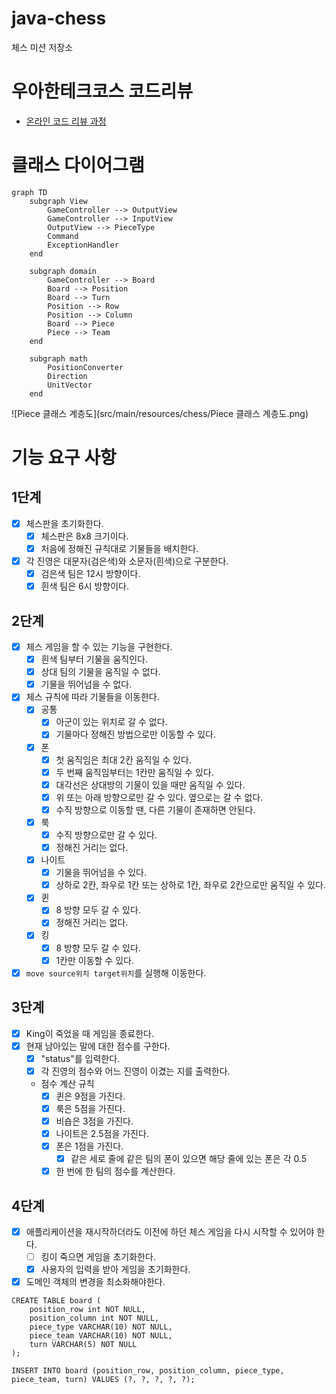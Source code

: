 # java-chess
체스 미션 저장소

# 우아한테크코스 코드리뷰
- [온라인 코드 리뷰 과정](https://github.com/woowacourse/woowacourse-docs/blob/master/maincourse/README.md)

# 클래스 다이어그램

```mermaid
graph TD
    subgraph View
        GameController --> OutputView
        GameController --> InputView
        OutputView --> PieceType
        Command
        ExceptionHandler
    end

    subgraph domain
        GameController --> Board
        Board --> Position
        Board --> Turn
        Position --> Row
        Position --> Column
        Board --> Piece
        Piece --> Team
    end

    subgraph math
        PositionConverter
        Direction
        UnitVector
    end
```

![Piece 클래스 계층도](src/main/resources/chess/Piece 클래스 계층도.png)

# 기능 요구 사항
## 1단계
- [x] 체스판을 초기화한다.
  - [x] 체스판은 8x8 크기이다.
  - [x] 처음에 정해진 규칙대로 기물들을 배치한다. 
- [x] 각 진영은 대문자(검은색)와 소문자(흰색)으로 구분한다.
  - [x] 검은색 팀은 12시 방향이다.
  - [x] 흰색 팀은 6시 방향이다.

## 2단계
- [x] 체스 게임을 할 수 있는 기능을 구현한다.
  - [x] 흰색 팀부터 기물을 움직인다.
  - [x] 상대 팀의 기물을 움직일 수 없다.
  - [x] 기물을 뛰어넘을 수 없다.
- [x] 체스 규칙에 따라 기물들을 이동한다.
  - [x] 공통
    - [x] 아군이 있는 위치로 갈 수 없다.
    - [x] 기물마다 정해진 방법으로만 이동할 수 있다.
  - [x] 폰
    - [x] 첫 움직임은 최대 2칸 움직일 수 있다.
    - [x] 두 번째 움직임부터는 1칸만 움직일 수 있다.
    - [x] 대각선은 상대방의 기물이 있을 때만 움직일 수 있다.
    - [x] 위 또는 아래 방향으로만 갈 수 있다. 옆으로는 갈 수 없다.
    - [x] 수직 방향으로 이동할 땐, 다른 기물이 존재하면 안된다.
  - [x] 룩
    - [x] 수직 방향으로만 갈 수 있다.
    - [x] 정해진 거리는 없다.
  - [x] 나이트
    - [x] 기물을 뛰어넘을 수 있다.
    - [x] 상하로 2칸, 좌우로 1칸 또는 상하로 1칸, 좌우로 2칸으로만 움직일 수 있다.
  - [x] 퀸
    - [x] 8 방향 모두 갈 수 있다.
    - [x] 정해진 거리는 없다.
  - [x] 킹
    - [x] 8 방향 모두 갈 수 있다.
    - [x] 1칸만 이동할 수 있다.
- [x] `move source위치 target위치`를 실행해 이동한다.

## 3단계
- [x] King이 죽었을 때 게임을 종료한다.
- [x] 현재 남아있는 말에 대한 점수를 구한다.
  - [x] "status"를 입력한다.
  - [x] 각 진영의 점수와 어느 진영이 이겼는 지를 출력한다.
  - 점수 계산 규칙
    - [x] 퀸은 9점을 가진다.
    - [x] 룩은 5점을 가진다.
    - [x] 비숍은 3점을 가진다.
    - [x] 나이트은 2.5점을 가진다.
    - [x] 폰은 1점을 가진다.
      - [x] 같은 세로 줄에 같은 팀의 폰이 있으면 해당 줄에 있는 폰은 각 0.5 
    - [x] 한 번에 한 팀의 점수를 계산한다.

## 4단계
- [x] 애플리케이션을 재시작하더라도 이전에 하던 체스 게임을 다시 시작할 수 있어야 한다.
  - [ ] 킹이 죽으면 게임을 초기화한다.
  - [x] 사용자의 입력을 받아 게임을 초기화한다.
- [x] 도메인 객체의 변경을 최소화해야한다.

```mysql
CREATE TABLE board (
    position_row int NOT NULL,
    position_column int NOT NULL,
    piece_type VARCHAR(10) NOT NULL,
    piece_team VARCHAR(10) NOT NULL,
    turn VARCHAR(5) NOT NULL
);

INSERT INTO board (position_row, position_column, piece_type, piece_team, turn) VALUES (?, ?, ?, ?, ?);
```
